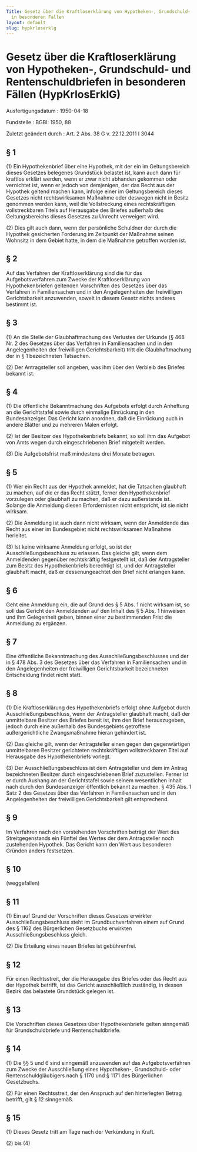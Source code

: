 ```yaml
---
Title: Gesetz über die Kraftloserklärung von Hypotheken-, Grundschuld- und Rentenschuldbriefen
  in besonderen Fällen
layout: default
slug: hypkrloserklg
---
```


# Gesetz über die Kraftloserklärung von Hypotheken-, Grundschuld- und Rentenschuldbriefen in besonderen Fällen (HypKrlosErklG)

Ausfertigungsdatum
:   1950-04-18

Fundstelle
:   BGBl: 1950, 88

Zuletzt geändert durch
:   Art. 2 Abs. 38 G v. 22.12.2011 I 3044



## § 1

(1) Ein Hypothekenbrief über eine Hypothek, mit der ein im
Geltungsbereich dieses Gesetzes belegenes Grundstück belastet ist,
kann auch dann für kraftlos erklärt werden, wenn er zwar nicht
abhanden gekommen oder vernichtet ist, wenn er jedoch von demjenigen,
der das Recht aus der Hypothek geltend machen kann, infolge einer im
Geltungsbereich dieses Gesetzes nicht rechtswirksamen Maßnahme oder
deswegen nicht in Besitz genommen werden kann, weil die Vollstreckung
eines rechtskräftigen vollstreckbaren Titels auf Herausgabe des
Briefes außerhalb des Geltungsbereichs dieses Gesetzes zu Unrecht
verweigert wird.

(2) Dies gilt auch dann, wenn der persönliche Schuldner der durch die
Hypothek gesicherten Forderung im Zeitpunkt der Maßnahme seinen
Wohnsitz in dem Gebiet hatte, in dem die Maßnahme getroffen worden
ist.


## § 2

Auf das Verfahren der Kraftloserklärung sind die für das
Aufgebotsverfahren zum Zwecke der Kraftloserklärung von
Hypothekenbriefen geltenden Vorschriften des Gesetzes über das
Verfahren in Familiensachen und in den Angelegenheiten der
freiwilligen Gerichtsbarkeit anzuwenden, soweit in diesem Gesetz
nichts anderes bestimmt ist.


## § 3

(1) An die Stelle der Glaubhaftmachung des Verlustes der Urkunde (§
468 Nr. 2 des Gesetzes über das Verfahren in Familiensachen und in den
Angelegenheiten der freiwilligen Gerichtsbarkeit) tritt die
Glaubhaftmachung der in § 1 bezeichneten Tatsachen.

(2) Der Antragsteller soll angeben, was ihm über den Verbleib des
Briefes bekannt ist.


## § 4

(1) Die öffentliche Bekanntmachung des Aufgebots erfolgt durch
Anheftung an die Gerichtstafel sowie durch einmalige Einrückung in den
Bundesanzeiger. Das Gericht kann anordnen, daß die Einrückung auch in
andere Blätter und zu mehreren Malen erfolgt.

(2) Ist der Besitzer des Hypothekenbriefs bekannt, so soll ihm das
Aufgebot von Amts wegen durch eingeschriebenen Brief mitgeteilt
werden.

(3) Die Aufgebotsfrist muß mindestens drei Monate betragen.


## § 5

(1) Wer ein Recht aus der Hypothek anmeldet, hat die Tatsachen
glaubhaft zu machen, auf die er das Recht stützt, ferner den
Hypothekenbrief vorzulegen oder glaubhaft zu machen, daß er dazu
außerstande ist. Solange die Anmeldung diesen Erfordernissen nicht
entspricht, ist sie nicht wirksam.

(2) Die Anmeldung ist auch dann nicht wirksam, wenn der Anmeldende das
Recht aus einer im Bundesgebiet nicht rechtswirksamen Maßnahme
herleitet.

(3) Ist keine wirksame Anmeldung erfolgt, so ist der
Ausschließungsbeschluss zu erlassen. Das gleiche gilt, wenn dem
Anmeldenden gegenüber rechtskräftig festgestellt ist, daß der
Antragsteller zum Besitz des Hypothekenbriefs berechtigt ist, und der
Antragsteller glaubhaft macht, daß er dessenungeachtet den Brief nicht
erlangen kann.


## § 6

Geht eine Anmeldung ein, die auf Grund des § 5 Abs. 1 nicht wirksam
ist, so soll das Gericht den Anmeldenden auf den Inhalt des § 5 Abs. 1
hinweisen und ihm Gelegenheit geben, binnen einer zu bestimmenden
Frist die Anmeldung zu ergänzen.


## § 7

Eine öffentliche Bekanntmachung des Ausschließungsbeschlusses und der
in § 478 Abs. 3 des Gesetzes über das Verfahren in Familiensachen und
in den Angelegenheiten der freiwilligen Gerichtsbarkeit bezeichneten
Entscheidung findet nicht statt.


## § 8

(1) Die Kraftloserklärung des Hypothekenbriefs erfolgt ohne Aufgebot
durch Ausschließungsbeschluss, wenn der Antragsteller glaubhaft macht,
daß der unmittelbare Besitzer des Briefes bereit ist, ihm den Brief
herauszugeben, jedoch durch eine außerhalb des Bundesgebiets
getroffene außergerichtliche Zwangsmaßnahme hieran gehindert ist.

(2) Das gleiche gilt, wenn der Antragsteller einen gegen den
gegenwärtigen unmittelbaren Besitzer gerichteten rechtskräftigen
vollstreckbaren Titel auf Herausgabe des Hypothekenbriefs vorlegt.

(3) Der Ausschließungsbeschluss ist dem Antragsteller und dem im
Antrag bezeichneten Besitzer durch eingeschriebenen Brief zuzustellen.
Ferner ist er durch Aushang an der Gerichtstafel sowie seinem
wesentlichen Inhalt nach durch den Bundesanzeiger öffentlich bekannt
zu machen. § 435 Abs. 1 Satz 2 des Gesetzes über das Verfahren in
Familiensachen und in den Angelegenheiten der freiwilligen
Gerichtsbarkeit gilt entsprechend.


## § 9

Im Verfahren nach den vorstehenden Vorschriften beträgt der Wert des
Streitgegenstands ein Fünftel des Wertes der dem Antragsteller noch
zustehenden Hypothek. Das Gericht kann den Wert aus besonderen Gründen
anders festsetzen.


## § 10

(weggefallen)


## § 11

(1) Ein auf Grund der Vorschriften dieses Gesetzes erwirkter
Ausschließungsbeschluss steht im Grundbuchverfahren einem auf Grund
des § 1162 des Bürgerlichen Gesetzbuchs erwirkten
Ausschließungsbeschluss gleich.

(2) Die Erteilung eines neuen Briefes ist gebührenfrei.


## § 12

Für einen Rechtsstreit, der die Herausgabe des Briefes oder das Recht
aus der Hypothek betrifft, ist das Gericht ausschließlich zuständig,
in dessen Bezirk das belastete Grundstück gelegen ist.


## § 13

Die Vorschriften dieses Gesetzes über Hypothekenbriefe gelten
sinngemäß für Grundschuldbriefe und Rentenschuldbriefe.


## § 14

(1) Die §§ 5 und 6 sind sinngemäß anzuwenden auf das
Aufgebotsverfahren zum Zwecke der Ausschließung eines Hypotheken-,
Grundschuld- oder Rentenschuldgläubigers nach § 1170 und § 1171 des
Bürgerlichen Gesetzbuchs.

(2) Für einen Rechtsstreit, der den Anspruch auf den hinterlegten
Betrag betrifft, gilt § 12 sinngemäß.


## § 15

(1) Dieses Gesetz tritt am Tage nach der Verkündung in Kraft.

(2) bis (4)

